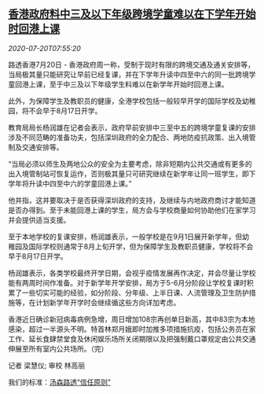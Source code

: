 <!--1595233394000-->
[香港政府料中三及以下年级跨境学童难以在下学年开始时回港上课](https://cn.reuters.com/article/hk-students-0720-mon-idCNKCS24L0RJ)
------

<div><i>2020-07-20T07:55:20</i></div><div class="StandardArticleBody_body"><p>路透香港7月20日 - 香港政府周一称，受制于现时有限的跨境交通及通关安排等，当局极其量只能研究让早前已经复课，并在下学年升读中四至中六的同一批跨境学童回港上课，至于中三及以下年级学生料难以在新学年开始时回港上课。 </p><p>此外，为保障学生及教职员的健康，全港学校包括一般较早开学的国际学校及幼稚园，将不会早于8月17日开学。 </p><p>教育局局长杨润雄在记者会表示，政府早前安排中三至中五的跨境学童复课的安排涉及不同范畴的准备功夫，包括深圳政府的全力配合、两地防疫抗政策、出入境管制及交通安排等。 </p><p>“当局必须以师生及两地公众的安全为主要考虑，除非短期内公共交通或有更多的出入境管制站可恢复运作，否则极其量只可研究继续在新学年让同一班学生，即下学年将升读中四至中六的学童回港上课。” </p><p>他并指，这并要取决于是否获得深圳政府的支持，及继续与内地政府商讨才能知道是否办得到。至于未能回港上课的学生，局方会与学校商量如何协助他们在家学习并会提供适当支援。 </p><p>至于本地学校的复课安排，杨润雄表示，一般学校是在9月1日展开新学年，但幼稚园及国际学校则通常于8月上旬开学，但为保障学生及教职员健康，学校将不会早于8月17日开学。 </p><p>杨润雄表示，各类学校最终开学日期，会视乎疫情发展再作决定，并会尽量让学校能有两周时间作准备。对于新学年开学安排，局方于5-6月分阶段让学校复课时积累了一些切实可能的经验，如分阶段、分年级、上半日课、人流管理及卫生防护措施等，在计划新学年开学时会继续循这些方向详加考虑。 </p><p>香港近日确诊新冠病毒病例急增，周日增加108宗再创单日新高，其中83宗为本地感染，超过一半源头不明。特首林郑月娥即时加推多项措施抗疫，包括公务员在家工作、延长食肆禁堂食及休闲娱乐场所关闭期限以及把强制戴口罩规定由公共交通伸展至所有室内公共场所。（完）   </p><div class="Attribution_container"><div class="Attribution_attribution"><p class="Attribution_content">记者 梁慧仪; 审校 林高丽</p></div></div><div class="StandardArticleBody_trustBadgeContainer"><span class="StandardArticleBody_trustBadgeTitle">我们的标准：</span><span class="trustBadgeUrl"><a href="https://www.thomsonreuters.cn/content/dam/openweb/documents/pdf/china/brochures/about-us-1.pdf">汤森路透“信任原则”</a></span></div></div>
